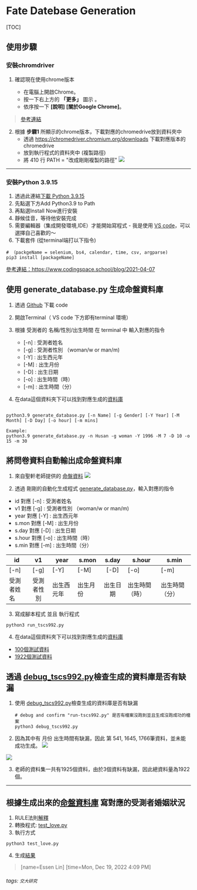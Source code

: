 # Fate Datebase Generation
[TOC]

## 使用步驟

### 安裝chromdriver
1. 確認現在使用chrome版本

     - 在電腦上開啟Chrome。
     - 按一下右上方的 **「更多」** 圖示 。
     - 依序按一下 **[說明]** **[關於Google Chrome]**。

> [參考連結](https://support.google.com/chrome/answer/95414?hl=zh-Hant&co=GENIE.Platform%3DDesktop)

2. 根據 **步驟1** 所顯示的chrome版本，下載對應的chromedrive放到資料夾中
    - 透過 https://chromedriver.chromium.org/downloads 下載對應版本的chromedrive
    - 放到執行程式的資料夾中 (複製路徑)
    - 將 410 行 PATH = "改成剛剛複製的路徑" 
![](https://i.imgur.com/oSC0gPh.png)


---

### 安裝Python 3.9.15

1. 透過此連結[下載 Python 3.9.15 ](https://www.python.org/downloads/release/python-3915/)
2. 先點選下方Add Python3.9 to Path
3. 再點選Install Now進行安裝
4. 靜候佳音，等待他安裝完成
5. 需要編輯器（集成開發環境,IDE）才能開始寫程式 - 我是使用 [VS code](https://code.visualstudio.com/)，可以選擇自己喜歡的～
6. 下載套件 (從terminal端打以下指令)
```
# （packgeName = selenium, bs4, calendar, time, csv, argparse)
pip3 install [packageName]
```
[參考連結：https://www.codingspace.school/blog/2021-04-07
](https://www.codingspace.school/blog/2021-04-07)

## 使用 generate_database.py 生成命盤資料庫

1. 透過 [Github](https://github.com/Essen-Lin/Fate) 下載 code 
2. 開啟Terminal（ VS code 下方即有terminal 環境）
3. 根據 受測者的 名稱/性別/出生時間 在 terminal 中 輸入對應的指令 
    * [-n] : 受測者姓名
    * [-g] : 受測者性別 （woman/w or man/m)
    * [-Y] : 出生西元年
    * [-M] : 出生月份
    * [-D] : 出生日期
    * [-o] : 出生時間（時）
    * [-m] : 出生時間（分）

4. 在data這個資料夾下可以找到對應生成的[資料庫](https://github.com/Essen-Lin/Fate)

```

python3.9 generate_database.py [-n Name] [-g Gender] [-Y Year] [-M Month] [-D Day] [-o hour] [-m mins]

Example:
python3.9 generate_database.py -n Husan -g woman -Y 1996 -M 7 -D 10 -o 15 -m 30

```

## 將問卷資料自動輸出成命盤資料庫

1. 來自聖軒老師提供的 [命盤資料](https://)
![](https://i.imgur.com/f6X0M3Y.png)

2. 透過 剛剛的自動化生成程式 [generate_database.py](https://github.com/Essen-Lin/Fate)，輸入對應的指令
- id 對應  [-n] : 受測者姓名
- v1 對應 [-g] : 受測者性別 （woman/w or man/m)
- year 對應 [-Y] : 出生西元年
- s.mon 對應 [-M] : 出生月份
- s.day 對應 [-D] : 出生日期
- s.hour 對應 [-o] : 出生時間（時）
- s.min 對應 [-m] : 出生時間（分）



| id         |     v1     | year       | s.mon    |  s.day   | s.hour         | s.min          |
| ---------- |:----------:| ---------- | -------- |:--------:| -------------- | -------------- |
| [-n]       |    [-g]    | [-Y]       | [-M]     |   [-D]   | [-o]           | [-m]           |
| 受測者姓名 | 受測者性別 | 出生西元年 | 出生月份 | 出生日期 | 出生時間（時） | 出生時間（分） |


3. 寫成腳本程式 並且 執行程式

```
python3 run_tscs992.py
```

4. 在data這個資料夾下可以找到對應生成的[資料庫](https://github.com/Essen-Lin/Fate/blob/main/data)
* [100個測試資料](https://github.com/Essen-Lin/Fate/tree/main/data/100_tscs992)
* [1922個測試資料](https://github.com/Essen-Lin/Fate/tree/main/data/1922_tscs992)


    
## 透過 [debug_tscs992.py](https://github.com/Essen-Lin/Fate/tree/main/src)檢查生成的資料庫是否有缺漏

1. 使用 [debug_tscs992.py](https://github.com/Essen-Lin/Fate/tree/main/src)檢查生成的資料庫是否有缺漏
    ```
    # debug and confirm "run-tscs992.py" 是否有檔案沒跑到並且生成沒跑成功的檔案
    python3 debug_tscs992.py
    ```
2. 因為其中有 月份 出生時間有缺漏，因此 第 541, 1645, 1766筆資料，並未能成功生成。
![](https://i.imgur.com/IJcFsEd.png)

![](https://i.imgur.com/LhYy4w5.png)

3. 老師的資料集一共有1925個資料，由於3個資料有缺漏，因此總資料量為1922個。
---

##  根據生成出來的[命盤資料庫](https://github.com/Essen-Lin/Fate/blob/main/data) 寫對應的受測者婚姻狀況


1. RULE法則[解釋](https://docs.google.com/spreadsheets/d/1s-pzZcYCrdFz-3WI0hYbYR7kgQmymYiQgaiblHtjPlc/edit#gid=0)
2. 轉換程式: [test_love.py](https://github.com/Essen-Lin/Fate/blob/main/src/test_love.py)
3. 執行方式
```
python3 test_love.py
```
4. 生成[結果](https://github.com/Essen-Lin/Fate/blob/main/data/love_rule_1922_tscs.csv)

> [name=Essen Lin]
> [time=Mon, Dec 19, 2022 4:09 PM]
###### tags: `交大研究`